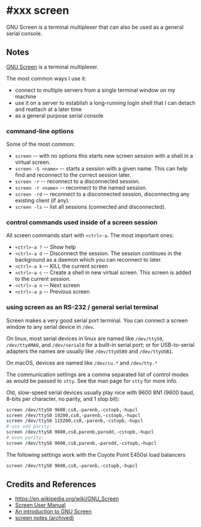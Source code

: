 # #xxx screen

GNU Screen is a terminal multiplexer that can also be used as a general serial console.

## Notes

[GNU Screen](https://en.wikipedia.org/wiki/GNU_Screen) is a terminal multiplexer.

The most common ways I use it:

* connect to multiple servers from a single terminal window on my machine
* use it on a server to establish a long-running login shell that I can detach and reattach at a later time
* as a general purpose serial console

### command-line options

Some of the most common:

* `screen` -- with no options this starts new screen session with a shell in a virtual screen.
* `screen -S <name>` -- starts a session with a given name. This can help find and reconnect to the correct session later.
* `screen -r` -- reconnect to a disconnected session.
* `screen -r <name>` -- reconnect to the named session.
* `screen -rd` -- reconnect to a disconnected session, disconnecting any existing client (if any).
* `screen -ls` -- list all sessions (connected and disconnected).

### control commands used inside of a screen session

All screen commands start with `<ctrl>-a`. The most important ones:

* `<ctrl>-a ?` -- Show help
* `<ctrl>-a d` -- Disconnect the session. The session continues in the background as a daemon which you can reconnect to later.
* `<ctrl>-a k` -- KILL the current screen
* `<ctrl>-a c` -- Create a shell in new virtual screen. This screen is added to the current session.
* `<ctrl>-a n` -- Next screen
* `<ctrl>-a p` -- Previous screen

### using screen as an RS-232 / general serial terminal

Screen makes a very good serial port terminal. You can connect a screen window to any serial device in `/dev`.

On linux, most serial devices in linux are named like `/dev/ttyS0`, `/dev/ttyAMA0`, and `/dev/serial0` for a built-in serial port;
or for USB-to-serial adapters the names are usually like `/dev/ttyUSB0` and `/dev/ttyUSB1`.

On macOS, devices are named like `/dev/cu.*` and `/dev/tty.*`

The communication settings are a comma separated list of control modes as would be passed to `stty`. See the man page for `stty` for more info.

Old, slow-speed serial devices usually play nice with 9600 8N1 (9600 baud, 8-bits per character, no parity, and 1 stop bit):

```sh
screen /dev/ttyS0 9600,cs8,-parenb,-cstopb,-hupcl
screen /dev/ttyS0 19200,cs8,-parenb,-cstopb,-hupcl
screen /dev/ttyS0 115200,cs8,-parenb,-cstopb,-hupcl
# use odd parity:
screen /dev/ttyS0 9600,cs8,parenb,parodd,-cstopb,-hupcl
# even parity:
screen /dev/ttyS0 9600,cs8,parenb,-parodd,-cstopb,-hupcl
```

The following settings work with the Coyote Point E450si load balancers

```sh
screen /dev/ttyS0 9600,cs8,-parenb,-cstopb,-hupcl
```

## Credits and References

* <https://en.wikipedia.org/wiki/GNU_Screen>
* [Screen User Manual](https://www.gnu.org/software/screen/manual/screen.html)
* [An introduction to GNU Screen](https://opensource.com/article/17/3/introduction-gnu-screen)
* [screen notes (archived)](https://web.archive.org/web/20200220232553/http://www.noah.org/wiki/Screen_notes#using_screen_as_an_RS-232_.2F_general_serial_terminal)
